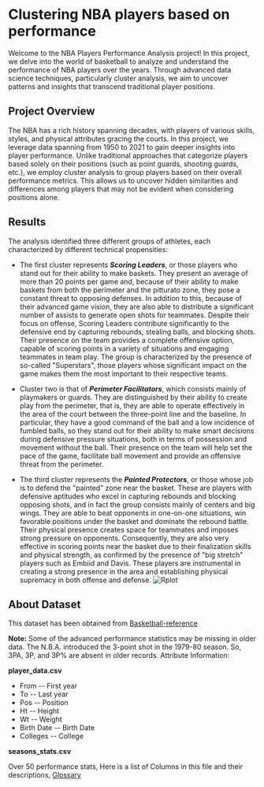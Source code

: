 # Clustering NBA players based on performance

Welcome to the NBA Players Performance Analysis project! In this project, we delve into the world of basketball to analyze and understand the performance of NBA players over the years. Through advanced data science techniques, particularly cluster analysis, we aim to uncover patterns and insights that transcend traditional player positions.

## Project Overview
The NBA has a rich history spanning decades, with players of various skills, styles, and physical attributes gracing the courts. In this project, we leverage data spanning from 1950 to 2021 to gain deeper insights into player performance. Unlike traditional approaches that categorize players based solely on their positions (such as point guards, shooting guards, etc.), we employ cluster analysis to group players based on their overall performance metrics. This allows us to uncover hidden similarities and differences among players that may not be evident when considering positions alone.

## Results
The analysis identified three different groups of athletes, each characterized by different technical propensities:
* The first cluster represents ***Scoring Leaders***, or those players who stand out for their ability to make baskets. They present an average of more than 20 points per game and, because of their ability to make baskets from both the perimeter and the pitturato zone, they pose a constant threat to opposing defenses. In addition to this, because of their advanced game vision, they are also able to distribute a significant number of assists to generate open shots for teammates. Despite their focus on offense, Scoring Leaders contribute significantly to the defensive end by capturing rebounds, stealing balls, and blocking shots. Their presence on the team provides a complete offensive option, capable of scoring points in a variety of situations and engaging teammates in team play. The group is characterized by the presence of so-called "Superstars", those players whose significant impact on the game makes them the most important to their respective teams.

* Cluster two is that of ***Perimeter Facilitators***, which consists mainly of playmakers or guards. They are distinguished by their ability to create play from the perimeter, that is, they are able to operate effectively in the area of the court between the three-point line and the baseline. In particular, they have a good command of the ball and a low incidence of fumbled balls, so they stand out for their ability to make smart decisions during defensive pressure situations, both in terms of possession and movement without the ball. Their presence on the team will help set the pace of the game, facilitate ball movement and provide an offensive threat from the perimeter.

* The third cluster represents the ***Painted Protectors***, or those whose job is to defend the "painted" zone near the basket. These are players with defensive aptitudes who excel in capturing rebounds and blocking opposing shots, and in fact the group consists mainly of centers and big wings. They are able to beat opponents in one-on-one situations, win favorable positions under the basket and dominate the rebound battle. Their physical presence creates space for teammates and imposes strong pressure on opponents. Consequently, they are also very effective in scoring points near the basket due to their finalization skills and physical strength, as confirmed by the presence of "big stretch" players such as Embiid and Davis. These players are instrumental in creating a strong presence in the area and establishing physical supremacy in both offense and defense.
![Rplot](https://github.com/marinoalfonso/ClusteringNBAperformance/assets/166382565/c6053aef-7d38-42c9-b713-d929bde0e6f6)

## About Dataset
This dataset has been obtained from [Basketball-reference](https://www.basketball-reference.com)

**Note:** Some of the advanced performance statistics may be missing in older data.
The N.B.A. introduced the 3-point shot in the 1979-80 season. So, 3PA, 3P, and 3P% are absent in older records.
Attribute Information:

**player_data.csv**

* From -- First year
* To -- Last year
* Pos -- Position
* Ht -- Height
* Wt -- Weight
* Birth Date -- Birth Date
* Colleges -- College

**seasons_stats.csv** 

Over 50 performance stats,
Here is a list of Columns in this file and their descriptions, [Glossary](https://www.basketball-reference.com/about/glossary.html)
